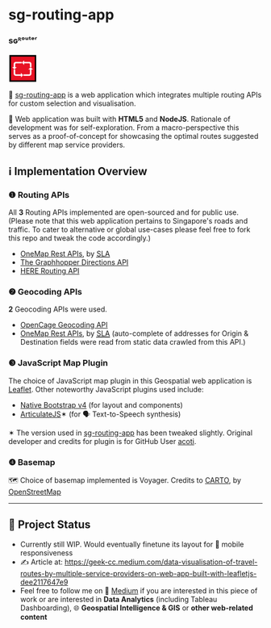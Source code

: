 # sg-routing-app

### sɢᴿᵒᵘᵗᵉʳ 
<img src='https://github.com/incubated-geek-cc/sg-routing-app/raw/main/public/img/logo.png' alt='sg-routing-app' width='55' height='55' />

📍 [sg-routing-app](https://sg-routing-app.glitch.me/) is a web application which integrates multiple routing APIs for custom selection and visualisation.

🧰 Web application was built with <strong>HTML5</strong> and <strong>NodeJS</strong>. Rationale of development was for self-exploration. From a macro-perspective this serves as a proof-of-concept for showcasing the optimal routes suggested by different map service providers.

## ℹ Implementation Overview

### ❶ Routing APIs

All <strong>3</strong> Routing APIs implemented are open-sourced and for public use. (Please note that this web application pertains to Singapore's roads and traffic. To cater to alternative or global use-cases please feel free to fork this repo and tweak the code accordingly.)

* <a href="https://www.onemap.gov.sg/docs/#onemap-rest-apis" target="_blank">OneMap Rest APIs</a>, by <a href="http://SLA.gov.sg" target="_blank"><abbr title="Singapore Land Authority">SLA</abbr></a>
* <a href="https://graphhopper.com/maps/" target="_blank">The Graphhopper Directions API</a>
* <a href="https://www.here.com/platform/routing" target="_blank">HERE Routing API</a>

### ❷ Geocoding APIs

<strong>2</strong> Geocoding APIs were used. 

* <a href="https://opencagedata.com/credits" target="_blank">OpenCage Geocoding API</a>
* <a href="https://www.onemap.gov.sg/docs/#onemap-rest-apis" target="_blank">OneMap Rest APIs</a>, by <a href="http://SLA.gov.sg" target="_blank"><abbr title="Singapore Land Authority">SLA</abbr></a> (auto-complete of addresses for Origin & Destination fields were read from static data crawled from this API.)

### ❸ JavaScript Map Plugin

The choice of JavaScript map plugin in this Geospatial web application is <a href="https://leafletjs.com/SlavaUkraini/reference.html" target="_blank"> Leaflet</a>. Other noteworthy JavaScript plugins used include:

* <a href="https://thednp.github.io/bootstrap.native/" target="_blank">Native Bootstrap v4</a> (for layout and components)
* <a href="https://github.com/acoti/articulate.js" target="_blank">ArticulateJS</a>✶ (for 🗣 Text-to-Speech synthesis)

✶ The version used in [sg-routing-app](https://sg-routing-app.glitch.me/) has been tweaked slightly. Original developer and credits for plugin is for GitHub User [acoti](https://github.com/acoti).

### ❹ Basemap

🗺 Choice of basemap implemented is Voyager. Credits to <a href="https://carto.com/attributions" target="_blank"> CARTO</a>, by <a href="http://www.openstreetmap.org/copyright" target="_blank">OpenStreetMap</a>

---

## 📌 Project Status

* Currently still WIP. Would eventually finetune its layout for 📱 mobile responsiveness
* ✍ Article at: https://geek-cc.medium.com/data-visualisation-of-travel-routes-by-multiple-service-providers-on-web-app-built-with-leafletjs-dee2117647e9
* Feel free to follow me on 🔗 [Medium](https://geek-cc.medium.com/) if you are interested in this piece of work or are interested in <strong>Data Analytics</strong> (including Tableau Dashboarding), 🌐 <strong>Geospatial Intelligence & GIS</strong> or <strong>other web-related content</strong>
